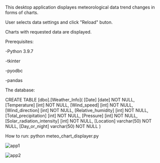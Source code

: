 This desktop application displayes meteorological data trend changes in forms of charts.

User selects data settings and click "Reload" buton.

Charts with requested data are displayed.

Prerequisites:

-Python 3.9.7

-tkinter

-pyodbc

-pandas

The database:

CREATE TABLE [dbo].[Weather_Info]( 
[Date] [date] NOT NULL,
[Temperature] [int] NOT NULL,
[Wind_speed] [int] NOT NULL, 
[Wind_direction] [int] NOT NULL,
[Relative_humidity] [int] NOT NULL,
[Total_precipitation] [int] NOT NULL,
[Pressure] [int] NOT NULL,
[Solar_radiation_intensity] [int] NOT NULL,
[Location] varchar(50) NOT NULL,
[Day_or_night] varchar(50) NOT NULL
)

How to run:
python meteo_chart_displayer.py




![app1](https://user-images.githubusercontent.com/89083426/164944717-38cd0d57-8399-4645-97f7-71cc823a2890.png)

![app2](https://user-images.githubusercontent.com/89083426/164944719-5f169ed5-62bf-455b-a48c-3f4135c7b080.png)



